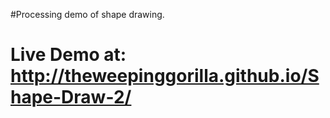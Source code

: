 #Processing demo of shape drawing.
# Live Demo at: http://theweepinggorilla.github.io/Shape-Draw-2/
